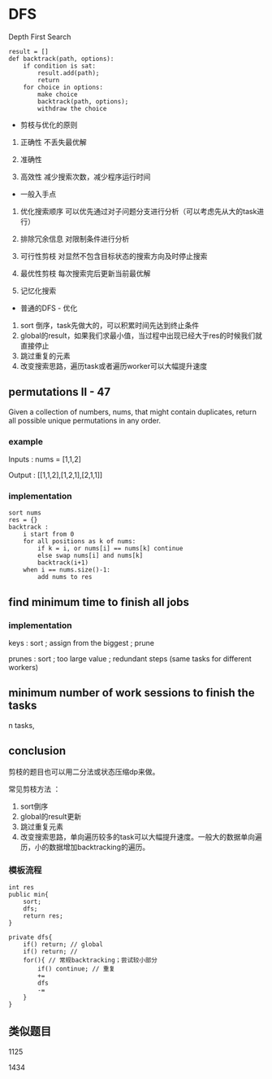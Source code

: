 # DFS 

Depth First Search

```
result = []
def backtrack(path, options):
    if condition is sat:
        result.add(path);
        return
    for choice in options:
        make choice
        backtrack(path, options);
        withdraw the choice
```

* 剪枝与优化的原则

1. 正确性 不丢失最优解

2. 准确性

3. 高效性 减少搜索次数，减少程序运行时间

* 一般入手点

1. 优化搜索顺序
可以优先通过对子问题分支进行分析（可以考虑先从大的task进行）

2. 排除冗余信息
对限制条件进行分析

3. 可行性剪枝
对显然不包含目标状态的搜索方向及时停止搜索

4. 最优性剪枝
每次搜索完后更新当前最优解

5. 记忆化搜索

* 普通的DFS - 优化

1. sort 倒序，task先做大的，可以积累时间先达到终止条件
2. global的result，如果我们求最小值，当过程中出现已经大于res的时候我们就直接停止
3. 跳过重复的元素
4. 改变搜索思路，遍历task或者遍历worker可以大幅提升速度

## permutations II - 47

Given a collection of numbers, nums, that might contain duplicates, return all
possible unique permutations in any order.

### example

Inputs : nums = [1,1,2]

Output : [[1,1,2],[1,2,1],[2,1,1]]

### implementation

```
sort nums
res = {}
backtrack :
    i start from 0
    for all positions as k of nums:
        if k = i, or nums[i] == nums[k] continue
        else swap nums[i] and nums[k]
        backtrack(i+1)
    when i == nums.size()-1:
        add nums to res
```
## find minimum time to finish all jobs

### implementation

keys : sort ; assign from the biggest ; prune

prunes : sort ; too large value ; redundant steps (same tasks for different workers)


## minimum number of work sessions to finish the tasks

n tasks,

## conclusion

剪枝的题目也可以用二分法或状态压缩dp来做。

常见剪枝方法 ： 
1. sort倒序
2. global的result更新
3. 跳过重复元素
4. 改变搜索思路，单向遍历较多的task可以大幅提升速度。一般大的数据单向遍历，小的数据增加backtracking的遍历。


### 模板流程

```
int res
public min{
    sort;
    dfs;
    return res;
}

private dfs{
    if() return; // global
    if() return; //
    for(){ // 常规backtracking；尝试较小部分
        if() continue; // 重复
        +=
        dfs
        -=
    }
}
```

## 类似题目

1125

1434


